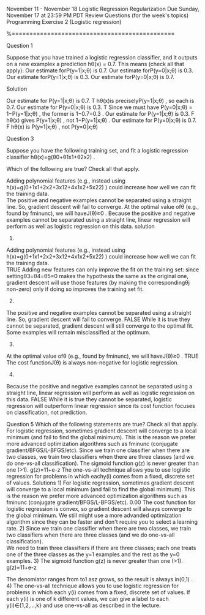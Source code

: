 November 11 - November 18
Logistic Regression
Regularization
Due Sunday, November 17 at 23:59 PM PDT
Review Questions (for the week's topics)
Programming Exercise 2 
(Logistic regression)


%==============================================

 

Question 1

Suppose that you have trained a logistic regression classifier, and it outputs on a new examplex a prediction hθ(x) = 0.7.
This means (check all that apply): 
 Our estimate forP(y=1|x;θ) is 0.7.
 Our estimate forP(y=0|x;θ) is 0.3.
 Our estimate forP(y=1|x;θ) is 0.3.
 Our estimate forP(y=0|x;θ) is 0.7.
 
Solution
 
Our estimate for P(y=1|x;θ) is 0.7.  T hθ(x)is preciselyP(y=1|x;θ) , so each is 0.7.
Our estimate for P(y=0|x;θ) is 0.3.  T Since we must have P(y=0|x;θ) = 1−P(y=1|x;θ) , the former is 1−0.7=0.3 .
Our estimate for P(y=1|x;θ) is 0.3.  F hθ(x) gives P(y=1|x;θ) , not 1−P(y=1|x;θ) . 
Our estimate for P(y=0|x;θ) is 0.7.  F hθ(x) is P(y=1|x;θ) , not P(y=0|x;θ) 

Question 3
 
Suppose you have the following training set, and fit a logistic regression classifier hθ(x)=g(θ0+θ1x1+θ2x2) .
  
Which of the following are true? Check all that apply. 
 

 Adding polynomial features (e.g., instead using h(x)=g(0+1x1+2x2+3x12+4x1x2+5x22) ) could increase how well we can fit the training data.  
The positive and negative examples cannot be separated using a straight line. So, gradient descent will fail to converge.
At the optimal value ofθ (e.g., found by fminunc), we will haveJ(θ)≥0 . 
 Because the positive and negative examples cannot be separated using a straight line, linear regression will perform as well as logistic regression on this data.
solution
 
1)
Adding polynomial features (e.g., instead using h(x)=g(0+1x1+2x2+3x12+4x1x2+5x22) ) could increase how well we can fit the training data.  
TRUE
Adding new features can only improve the fit on the training set: since settingθ3=θ4=θ5=0 makes the hypothesis the same as the original one, gradient descent will use those features (by making the correspondingθj non-zero) only if doing so improves the training set fit. 
 
2)
The positive and negative examples cannot be separated using a straight line. So, gradient descent will fail to converge. 
FALSE
While it is true they cannot be separated, gradient descent will still converge to the optimal fit. Some examples will remain misclassified at the optimum. 
 
3)
At the optimal value ofθ (e.g., found by fminunc), we will haveJ(θ)≥0 . 
TRUE
The cost functionJ(θ) is always non-negative for logistic regression. 
 
4)
Because the positive and negative examples cannot be separated using a straight line, linear regression will perform as well as logistic regression on this data. 
FALSE
While it is true they cannot be separated, logistic regression will outperform linear regression since its cost function focuses on classification, not prediction. 
 
Question 5
Which of the following statements are true? Check all that apply.
 For logistic regression, sometimes gradient descent will converge to a local minimum (and fail to find the global minimum). This is the reason we prefer more advanced optimization algorithms such as fminunc (conjugate gradient/BFGS/L-BFGS/etc).
 Since we train one classifier when there are two classes, we train two classifiers when there are three classes (and we do one-vs-all classification).
 The sigmoid function g(z) is never greater than one (>1). g(z)=11+e-z
 The one-vs-all technique allows you to use logistic regression for problems in which eachy(i) comes from a fixed, discrete set of values.
Solutions
1)
For logistic regression, sometimes gradient descent will converge to a local minimum (and fail to find the global minimum). This is the reason we prefer more advanced optimization algorithms such as fminunc (conjugate gradient/BFGS/L-BFGS/etc).  0.00
The cost function for logistic regression is convex, so gradient descent will always converge to the global minimum. We still might use a more advanded optimization algorithm since they can be faster and don't require you to select a learning rate. 
2)
Since we train one classifier when there are two classes, we train two classifiers when there are three classes (and we do one-vs-all classification).  
We need to train three classifiers if there are three classes; each one treats one of the three classes as the y=1 examples and the rest as the y=0 examples. 
3)
The sigmoid function g(z) is never greater than one (>1). g(z)=11+e-z  
 
The denomiator ranges from  to1 asz grows, so the result is always in(0,1) . 
4)
The one-vs-all technique allows you to use logistic regression for problems in which each y(i) comes from a fixed, discrete set of values. 
If each y(i) is one of k different values, we can give a label to each y(i)∈{1,2,…,k} and use one-vs-all as described in the lecture. 
